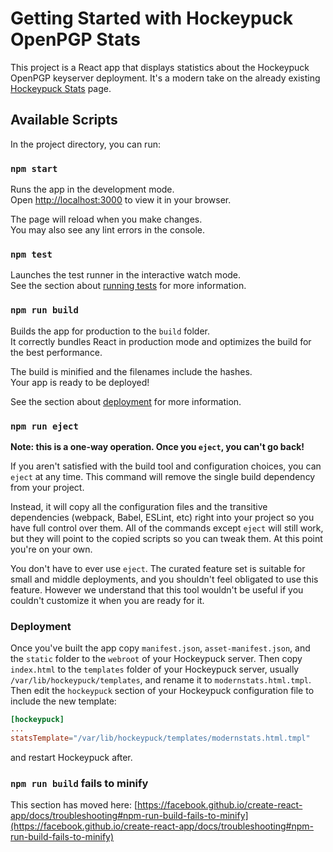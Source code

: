 # Getting Started with Hockeypuck OpenPGP Stats

This project is a React app that displays statistics about the Hockeypuck OpenPGP keyserver deployment. It's a modern take on the already existing [Hockeypuck Stats](https://github.com/hockeypuck/hockeypuck/blob/master/contrib/templates/stats.html.tmpl) page.

## Available Scripts

In the project directory, you can run:

### `npm start`

Runs the app in the development mode.\
Open [http://localhost:3000](http://localhost:3000) to view it in your browser.

The page will reload when you make changes.\
You may also see any lint errors in the console.

### `npm test`

Launches the test runner in the interactive watch mode.\
See the section about [running tests](https://facebook.github.io/create-react-app/docs/running-tests) for more information.

### `npm run build`

Builds the app for production to the `build` folder.\
It correctly bundles React in production mode and optimizes the build for the best performance.

The build is minified and the filenames include the hashes.\
Your app is ready to be deployed!

See the section about [deployment](#deployment) for more information.

### `npm run eject`

**Note: this is a one-way operation. Once you `eject`, you can't go back!**

If you aren't satisfied with the build tool and configuration choices, you can `eject` at any time. This command will remove the single build dependency from your project.

Instead, it will copy all the configuration files and the transitive dependencies (webpack, Babel, ESLint, etc) right into your project so you have full control over them. All of the commands except `eject` will still work, but they will point to the copied scripts so you can tweak them. At this point you're on your own.

You don't have to ever use `eject`. The curated feature set is suitable for small and middle deployments, and you shouldn't feel obligated to use this feature. However we understand that this tool wouldn't be useful if you couldn't customize it when you are ready for it.

### Deployment

Once you've built the app copy `manifest.json`, `asset-manifest.json`, and the `static` folder to the `webroot` of your Hockeypuck server. Then copy `index.html` to the `templates` folder of your Hockeypuck server, usually `/var/lib/hockeypuck/templates`, and rename it to `modernstats.html.tmpl`. Then edit the `hockeypuck` section of your Hockeypuck configuration file to include the new template:

```toml
[hockeypuck]
...
statsTemplate="/var/lib/hockeypuck/templates/modernstats.html.tmpl"
```

and restart Hockeypuck after.

### `npm run build` fails to minify

This section has moved here: [https://facebook.github.io/create-react-app/docs/troubleshooting#npm-run-build-fails-to-minify](https://facebook.github.io/create-react-app/docs/troubleshooting#npm-run-build-fails-to-minify)
